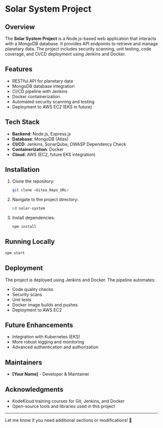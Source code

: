 # Solar System Project

## Overview
The **Solar System Project** is a Node.js-based web application that interacts with a MongoDB database. It provides API endpoints to retrieve and manage planetary data. The project includes security scanning, unit testing, code coverage, and CI/CD deployment using Jenkins and Docker.

## Features
- RESTful API for planetary data
- MongoDB database integration
- CI/CD pipeline with Jenkins
- Docker containerization
- Automated security scanning and testing
- Deployment to AWS EC2 (EKS in future)

## Tech Stack
- **Backend**: Node.js, Express.js
- **Database**: MongoDB (Atlas)
- **CI/CD**: Jenkins, SonarQube, OWASP Dependency Check
- **Containerization**: Docker
- **Cloud**: AWS (EC2, future EKS integration)

## Installation
1. Clone the repository:
   ```sh
   git clone <Gitea_Repo_URL>
   ```
2. Navigate to the project directory:
   ```sh
   cd solar-system
   ```
3. Install dependencies:
   ```sh
   npm install
   ```

## Running Locally
```sh
npm start
```

## Deployment
The project is deployed using Jenkins and Docker. The pipeline automates:
- Code quality checks
- Security scans
- Unit tests
- Docker image builds and pushes
- Deployment to AWS EC2

## Future Enhancements
- Integration with Kubernetes (EKS)
- More robust logging and monitoring
- Advanced authentication and authorization

## Maintainers
- **[Your Name]** - Developer & Maintainer

## Acknowledgments
- KodeKloud training courses for Git, Jenkins, and Docker
- Open-source tools and libraries used in this project

---
Let me know if you need additional sections or modifications! 🚀
